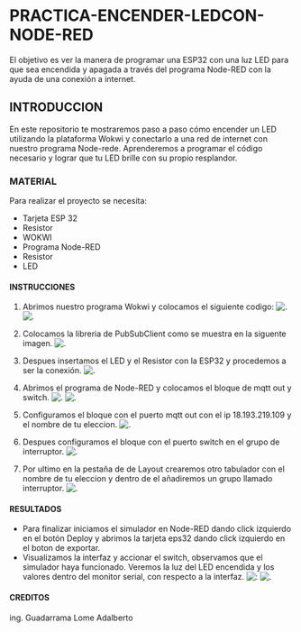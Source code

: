 # PRACTICA-ENCENDER-LEDCON-NODE-RED
El objetivo es ver la  manera de programar una ESP32 con una luz LED para que sea encendida y apagada a través del programa Node-RED con la ayuda de una conexión a internet.
## INTRODUCCION 
En este repositorio te mostraremos paso a paso cómo encender un LED utilizando la plataforma Wokwi y conectarlo a una red de internet con nuestro programa Node-rede. Aprenderemos a programar el código necesario y lograr que tu LED brille con su propio resplandor. 
### MATERIAL
Para realizar el proyecto se necesita:
* Tarjeta ESP 32
* Resistor
* WOKWI
* Programa Node-RED
* Resistor
* LED
#### INSTRUCCIONES 
1. Abrimos nuestro programa Wokwi y colocamos el siguiente codigo:
![.](https://github.com/AdalGuadarrama/PRACTICA-ENCENDER-LEDCON-NODE-RED/blob/main/l1.png)
![.](https://github.com/AdalGuadarrama/PRACTICA-ENCENDER-LEDCON-NODE-RED/blob/main/l2.png)

2. Colocamos la libreria de PubSubClient como se muestra en la siguente imagen.
![.](https://github.com/AdalGuadarrama/PRACTICA-ENCENDER-LEDCON-NODE-RED/blob/main/l3.png)

3. Despues  insertamos el LED y el Resistor con la ESP32 y procedemos a ser la conexión.
![.](https://github.com/AdalGuadarrama/PRACTICA-ENCENDER-LEDCON-NODE-RED/blob/main/l4.png)

4. Abrimos el programa de Node-RED y colocamos el bloque de mqtt out y switch.
![.](https://github.com/AdalGuadarrama/PRACTICA-ENCENDER-LEDCON-NODE-RED/blob/main/s0.0.png)
![.](https://github.com/AdalGuadarrama/PRACTICA-ENCENDER-LEDCON-NODE-RED/blob/main/I5.png)
5. Configuramos el bloque con el puerto mqtt out con el ip 18.193.219.109 y el nombre de tu eleccion.
![.](https://github.com/AdalGuadarrama/PRACTICA-ENCENDER-LEDCON-NODE-RED/blob/main/I6.png)

6. Despues configuramos el bloque con el puerto switch en el grupo de interruptor.
![.](https://github.com/AdalGuadarrama/PRACTICA-ENCENDER-LEDCON-NODE-RED/blob/main/i7.png)

7. Por ultimo en la pestaña de de Layout crearemos otro tabulador con el nombre de tu eleccion y dentro de el añadiremos un grupo llamado interruptor.
![.](https://github.com/AdalGuadarrama/PRACTICA-ENCENDER-LEDCON-NODE-RED/blob/main/i8.png)

#### RESULTADOS 
* Para finalizar iniciamos el simulador en Node-RED dando click izquierdo en el botón Deploy y abrimos la tarjeta eps32 dando click izquierdo en el boton de exportar.
* Visualizamos  la interfaz y accionar el switch, observamos que el simulador haya funcionado. Veremos la luz del LED encendida y los valores dentro del monitor serial, con respecto a la interfaz.
![:](https://github.com/AdalGuadarrama/PRACTICA-ENCENDER-LEDCON-NODE-RED/blob/main/i10.png)
![.](https://github.com/AdalGuadarrama/PRACTICA-ENCENDER-LEDCON-NODE-RED/blob/main/i9.png)

#### CREDITOS
ing. Guadarrama Lome Adalberto 
